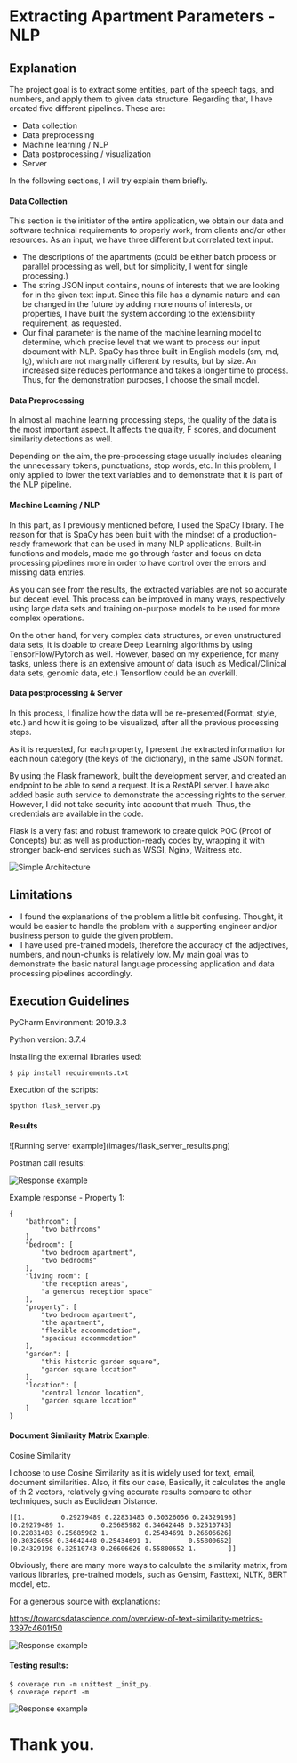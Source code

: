 <h1>Extracting Apartment Parameters - NLP</h1>

<h2>Explanation</h2>
The project goal is to extract some entities, part of the speech tags, and numbers, and apply them to given data structure. Regarding that, 
I have created five different pipelines. These are:

* Data collection
* Data preprocessing
* Machine learning / NLP
* Data postprocessing / visualization
* Server

In the following sections, I will try explain them briefly.

<h4> Data Collection</h4>
This section is the initiator of the entire application, we obtain our data and software technical requirements to properly work, from clients and/or other resources.
As an input, we have three different but correlated text input.

* The descriptions of the apartments (could be either batch process or parallel processing as well, but for simplicity, I went for single processing.)
* The string JSON input contains, nouns of interests that we are looking for in the given text input. Since this file has a dynamic nature and can be changed in the future by adding more nouns of interests, or properties, I have built the system according to the extensibility requirement, as requested.
* Our final parameter is the name of the machine learning model to determine, which precise level that we want to process our input document with NLP. SpaCy has three built-in English models (sm, md, lg), which are not marginally different by results, but by size. An increased size reduces performance and takes a longer time to process. Thus, for the demonstration purposes, I choose the small model.

<h4> Data Preprocessing</h4>

In almost all machine learning processing steps, the quality of the data is the most important aspect. It affects the quality, F scores, and document similarity detections as well.

Depending on the aim, the pre-processing stage usually includes cleaning the unnecessary tokens, punctuations, stop words, etc. In this problem, I only applied to lower the text variables and to demonstrate that it is part of the NLP pipeline.

<h4>Machine Learning / NLP</h4>

In this part, as I previously mentioned before, I used the SpaCy library. The reason for that is SpaCy has been built with the mindset of a production-ready framework that can be used in many NLP applications. Built-in functions and models, made me go through faster and focus on data processing pipelines more in order to have control over the errors and missing data entries.

As you can see from the results, the extracted variables are not so accurate but decent level. This process can be improved in many ways, respectively using large data sets and training on-purpose models to be used for more complex operations.

On the other hand, for very complex data structures, or even unstructured data sets, it is doable to create Deep Learning algorithms by using TensorFlow/Pytorch as well. However, based on my experience, for many tasks, unless there is an extensive amount of data (such as Medical/Clinical data sets, genomic data, etc.) Tensorflow could be an overkill.

<h4>Data postprocessing & Server</h4>
In this process, I finalize how the data will be re-presented(Format, style, etc.) and how it is going to be visualized, after all the previous processing steps.

As it is requested, for each property, I present the extracted information for each noun category (the keys of the dictionary), in the same JSON format.

By using the Flask framework, built the development server, and created an endpoint to be able to send a request. It is a RestAPI server. I have also added basic auth service to demonstrate the accessing rights to the server. However, I did not take security into account that much. Thus, the credentials are available in the code.

Flask is a very fast and robust framework to create quick POC (Proof of Concepts) but as well as production-ready codes by, wrapping it with stronger back-end services such as WSGI, Nginx, Waitress etc.

![Simple Architecture](images/simple_architecture.png)
<h2>Limitations</h2>

<li>I found the explanations of the problem a little bit confusing. Thought, it would be easier to handle the problem with a supporting engineer and/or business person to guide the given problem.</li>

<li>I have used pre-trained models, therefore the accuracy of the adjectives, numbers, and noun-chunks is relatively low. My main goal was to demonstrate the basic natural language processing application and data processing pipelines accordingly.</li>

<h2>Execution Guidelines</h2>
PyCharm Environment: 2019.3.3

Python version: 3.7.4

Installing the external libraries used:
```
$ pip install requirements.txt
```
Execution of the scripts:
```
$python flask_server.py
```
<h4>Results</h4>
![Running server example](images/flask_server_results.png)

Postman call results:

![Response example](images/postman_results_nlp.png)

Example response - Property 1:
```
{
    "bathroom": [
        "two bathrooms"
    ],
    "bedroom": [
        "two bedroom apartment",
        "two bedrooms"
    ],
    "living room": [
        "the reception areas",
        "a generous reception space"
    ],
    "property": [
        "two bedroom apartment",
        "the apartment",
        "flexible accommodation",
        "spacious accommodation"
    ],
    "garden": [
        "this historic garden square",
        "garden square location"
    ],
    "location": [
        "central london location",
        "garden square location"
    ]
}
```
<h4>Document Similarity Matrix Example:</h4>
Cosine Similarity

I choose to use Cosine Similarity as it is widely used for text, email, document similarities. Also, it fits our case, 
Basically, it calculates the angle of th 2 vectors, relatively giving accurate results compare to other techniques, such as Euclidean Distance.
   ```
[[1.         0.29279489 0.22831483 0.30326056 0.24329198]
 [0.29279489 1.         0.25685982 0.34642448 0.32510743]
 [0.22831483 0.25685982 1.         0.25434691 0.26606626]
 [0.30326056 0.34642448 0.25434691 1.         0.55800652]
 [0.24329198 0.32510743 0.26606626 0.55800652 1.        ]]
```
Obviously, there are many more ways to calculate the similarity matrix, from various libraries, pre-trained models, such as
Gensim, Fasttext, NLTK, BERT model, etc. 


For a generous source with explanations:

https://towardsdatascience.com/overview-of-text-similarity-metrics-3397c4601f50

![Response example](images/doc_matrix.png)

<h4>Testing results:</h4>

```
$ coverage run -m unittest _init_py.
$ coverage report -m
```

![Response example](images/test_coverage_report.png)


<h1>Thank you.</h1>
